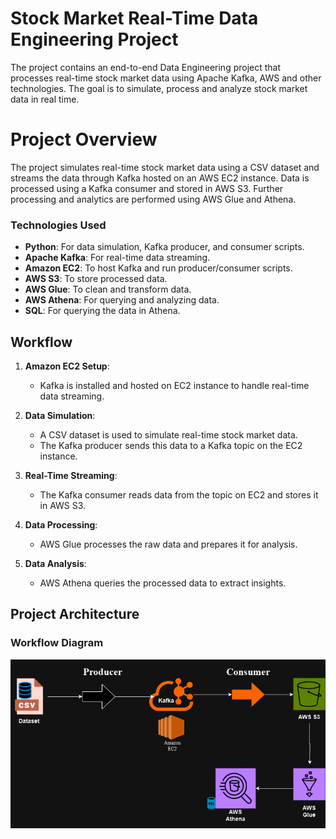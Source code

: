 # Stock Market Real-Time Data Engineering Project
The project contains an end-to-end Data Engineering project that processes real-time stock market data using Apache Kafka, AWS and other technologies. The goal is to simulate, process and analyze stock market data in real time.

# Project Overview

The project simulates real-time stock market data using a CSV dataset and streams the data through Kafka hosted on an AWS EC2 instance. Data is processed using a Kafka consumer and stored in AWS S3. Further processing and analytics are performed using AWS Glue and Athena.

### Technologies Used
- **Python**: For data simulation, Kafka producer, and consumer scripts.
- **Apache Kafka**: For real-time data streaming.
- **Amazon EC2**: To host Kafka and run producer/consumer scripts.
- **AWS S3**: To store processed data.
- **AWS Glue**: To clean and transform data.
- **AWS Athena**: For querying and analyzing data.
- **SQL**: For querying the data in Athena.



## Workflow

1. **Amazon EC2 Setup**:
   - Kafka is installed and hosted on EC2 instance to handle real-time data streaming.

2. **Data Simulation**:
   - A CSV dataset is used to simulate real-time stock market data.
   - The Kafka producer sends this data to a Kafka topic on the EC2 instance.

3. **Real-Time Streaming**:
   - The Kafka consumer reads data from the topic on EC2 and stores it in AWS S3.

4. **Data Processing**:
   - AWS Glue processes the raw data and prepares it for analysis.

5. **Data Analysis**:
   - AWS Athena queries the processed data to extract insights.
  
## Project Architecture

### Workflow Diagram
![Flowchart](flowchart.png)

